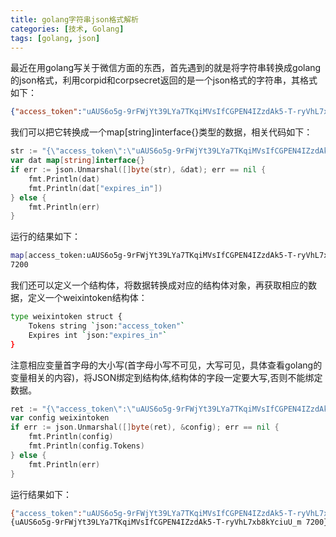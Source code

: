 ```yaml
---
title: golang字符串json格式解析
categories: [技术, Golang]
tags: [golang, json]
---
```


最近在用golang写关于微信方面的东西，首先遇到的就是将字符串转换成golang的json格式，利用corpid和corpsecret返回的是一个json格式的字符串，其格式如下：

```json
{"access_token":"uAUS6o5g-9rFWjYt39LYa7TKqiMVsIfCGPEN4IZzdAk5-T-ryVhL7xb8kYciuU_m","expires_in":7200}
```
我们可以把它转换成一个map[string]interface{}类型的数据，相关代码如下：

```go
str := "{\"access_token\":\"uAUS6o5g-9rFWjYt39LYa7TKqiMVsIfCGPEN4IZzdAk5-T-ryVhL7xb8kYciuU_m\",\"expires_in\":7200}"
var dat map[string]interface{}
if err := json.Unmarshal([]byte(str), &dat); err == nil {
    fmt.Println(dat)
    fmt.Println(dat["expires_in"])
} else {
    fmt.Println(err)
}
```
运行的结果如下：

```sh
map[access_token:uAUS6o5g-9rFWjYt39LYa7TKqiMVsIfCGPEN4IZzdAk5-T-ryVhL7xb8kYciuU_m expires_in:7200]
7200
 ```

我们还可以定义一个结构体，将数据转换成对应的结构体对象，再获取相应的数据，定义一个weixintoken结构体：

```sh
type weixintoken struct {
    Tokens string `json:"access_token"`
    Expires int `json:"expires_in"`
}
```
注意相应变量首字母的大小写(首字母小写不可见，大写可见，具体查看golang的变量相关的内容)，将JSON绑定到结构体,结构体的字段一定要大写,否则不能绑定数据。

```go
ret := "{\"access_token\":\"uAUS6o5g-9rFWjYt39LYa7TKqiMVsIfCGPEN4IZzdAk5-T-ryVhL7xb8kYciuU_m\",\"expires_in\":7200}"
var config weixintoken
if err := json.Unmarshal([]byte(ret), &config); err == nil {
    fmt.Println(config)
    fmt.Println(config.Tokens)
} else {
    fmt.Println(err)
}

```
运行结果如下：

```sh
{"access_token":"uAUS6o5g-9rFWjYt39LYa7TKqiMVsIfCGPEN4IZzdAk5-T-ryVhL7xb8kYciuU_m","expires_in":7200}
{uAUS6o5g-9rFWjYt39LYa7TKqiMVsIfCGPEN4IZzdAk5-T-ryVhL7xb8kYciuU_m 7200}
```